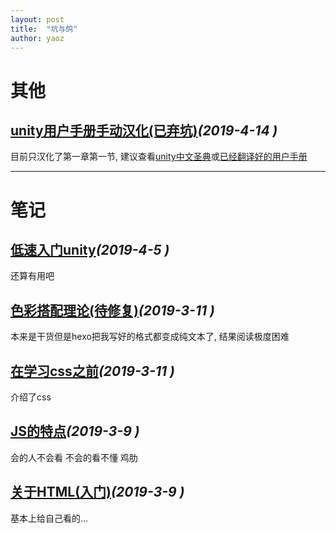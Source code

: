 ```yaml
---  
layout: post  
title:  "坑与鸽"  
author: yaoz  
---  
```


# 其他

## [unity用户手册手动汉化(已弃坑)](./gloves/unity-manual.md)_(2019-4-14 )_

目前只汉化了第一章第一节, 建议查看[unity中文圣典](http://www.ceeger.com/Manual)或[已经翻译好的用户手册](https://nuysoft.gitbooks.io/unity-manual/content/Manual/StandardShaderMaterialCharts.html)

---

# 笔记

## [低速入门unity](./gloves/unity.md)_(2019-4-5 )_

还算有用吧

## [色彩搭配理论(待修复)](./gloves/color.md)_(2019-3-11 )_

本来是干货但是hexo把我写好的格式都变成纯文本了, 结果阅读极度困难

## [在学习css之前](./gloves/css.md)_(2019-3-11 )_

介绍了css

## [JS的特点](./gloves/javascript.md)_(2019-3-9 )_

会的人不会看 不会的看不懂 鸡肋

## [关于HTML(入门)](./gloves/html.md)_(2019-3-9 )_

基本上给自己看的...